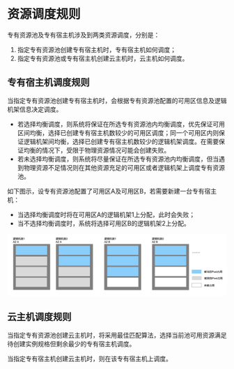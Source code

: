 # 资源调度规则

专有资源池及专有宿主机涉及到两类资源调度，分别是：

1. 指定专有资源池创建专有宿主机时，专有宿主机如何调度；
2. 指定专有资源池或专有宿主机创建云主机时，云主机如何调度。

## 专有宿主机调度规则

当指定专有资源池创建专有宿主机时，会根据专有资源池配置的可用区信息及逻辑机架信息决定调度。
	
+ 若选择均衡调度，则系统将保证在所选专有资源池内均衡调度，优先保证可用区间均衡，选择已创建专有宿主机数较少的可用区调度；同一个可用区内则保证逻辑机架间均衡，选择已创建专有宿主机数较少的逻辑机架调度。在需要保证均衡的情况下，受限于物理资源情况可能会创建失败。
+ 若未选择均衡调度，则系统将尽量保证在所选专有资源池内均衡调度，但当遇到物理资源不足情况则在其他资源充足的可用区或者逻辑机架上调度专有资源池。

如下图示，设专有资源池配置了可用区A及可用区B，若需要新建一台专有宿主机：

+ 当选择均衡调度时将在可用区A的逻辑机架1上分配，此时会失败；
+ 当不选择均衡调度时，系统将选择可用区B的逻辑机架2上分配。

![](../../../../image/dh/resource-scheduling-rules.png)

## 云主机调度规则

当指定专有资源池创建云主机时，将采用最佳匹配算法，选择当前池可用资源满足待创建实例规格但剩余最少的专有宿主机调度。

当指定专有宿主机创建云主机时，则在该专有宿主机上调度。




